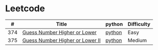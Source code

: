 # Leetcode

| #|Title|python|Difficulty|
|---| -----  | ---------- | ---------- | 
|374|[Guess Number Higher or Lower](https://leetcode.com/problems/guess-number-higher-or-lower)|[python](./Python/374_Guess%20Number%20Higher%20or%20Lower.py)|Easy|
|375|[Guess Number Higher or Lower II](https://leetcode.com/problems/guess-number-higher-or-lower-ii)|[python](./Python/375_Guess%20Number%20Higher%20or%20Lower%20II.py)|Medium|

